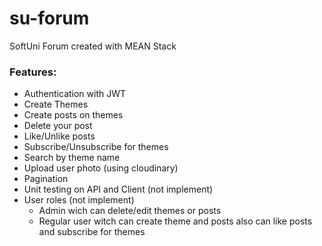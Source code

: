 # su-forum

SoftUni Forum created with MEAN Stack

### Features:

-   Authentication with JWT
-   Create Themes
-   Create posts on themes
-   Delete your post
-   Like/Unlike posts
-   Subscribe/Unsubscribe for themes
-   Search by theme name
-   Upload user photo (using cloudinary)
-   Pagination
-   Unit testing on API and Client (not implement)
-   User roles (not implement)
    -   Admin wich can delete/edit themes or posts
    -   Regular user witch can create theme and posts also can like posts and subscribe for themes

